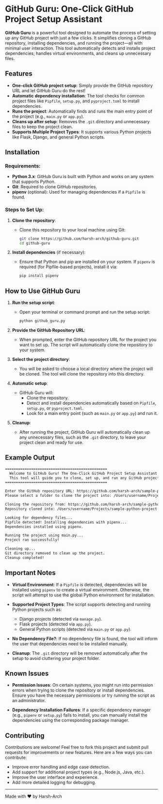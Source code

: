 # GitHub Guru: One-Click GitHub Project Setup Assistant

**GitHub Guru** is a powerful tool designed to automate the process of setting up any GitHub project with just a few clicks. It simplifies cloning a GitHub repository, installing dependencies, and running the project—all with minimal user interaction. This tool automatically detects and installs project dependencies, handles virtual environments, and cleans up unnecessary files.

## Features
- **One-click GitHub project setup**: Simply provide the GitHub repository URL and let GitHub Guru do the rest!
- **Automatic dependency installation**: The tool checks for common project files like `Pipfile`, `setup.py`, and `pyproject.toml` to install dependencies.
- **Runs the project**: Automatically finds and runs the main entry point of the project (e.g., `main.py` or `app.py`).
- **Cleans up after setup**: Removes the `.git` directory and unnecessary files to keep the project clean.
- **Supports Multiple Project Types**: It supports various Python projects like Flask, Django, and general Python scripts.

## Installation

### Requirements:
- **Python 3.x**: GitHub Guru is built with Python and works on any system that supports Python.
- **Git**: Required to clone GitHub repositories.
- **pipenv** (optional): Used for managing dependencies if a `Pipfile` is found.

### Steps to Set Up:
1. **Clone the repository**:
   - Clone this repository to your local machine using Git:
     ```bash
     git clone https://github.com/harsh-arch/github-guru.git
     cd github-guru
     ```

2. **Install dependencies** (if necessary):
   - Ensure that Python and pip are installed on your system. If `pipenv` is required (for Pipfile-based projects), install it via:
     ```bash
     pip install pipenv
     ```

## How to Use GitHub Guru

1. **Run the setup script**:
   - Open your terminal or command prompt and run the setup script:
     ```bash
     python github_guru.py
     ```

2. **Provide the GitHub Repository URL**:
   - When prompted, enter the GitHub repository URL for the project you want to set up. The script will automatically clone the repository to your system.

3. **Select the project directory**:
   - You will be asked to choose a local directory where the project will be cloned. The tool will clone the repository into this directory.

4. **Automatic setup**:
   - GitHub Guru will:
     - Clone the repository.
     - Detect and install dependencies automatically based on `Pipfile`, `setup.py`, or `pyproject.toml`.
     - Look for a main entry point (such as `main.py` or `app.py`) and run it.

5. **Cleanup**:
   - After running the project, GitHub Guru will automatically clean up any unnecessary files, such as the `.git` directory, to leave your project clean and ready for use.

## Example Output

```bash
===============================================
  Welcome to GitHub Guru! The One-Click GitHub Project Setup Assistant
  This tool will guide you to clone, set up, and run any GitHub project effortlessly!
===============================================

Enter the GitHub repository URL: https://github.com/harsh-arch/sample-python-project
Please select a folder to clone the project into: /Users/username/Projects/

Cloning the repository from: https://github.com/harsh-arch/sample-python-project
Repository cloned into: /Users/username/Projects/sample-python-project

Looking for dependency files...
Pipfile detected! Installing dependencies with pipenv...
Dependencies installed using pipenv.

Running the project using main.py...
Project ran successfully!

Cleaning up...
Git directory removed to clean up the project.
Cleanup completed!
```
## Important Notes

- **Virtual Environment**: If a `Pipfile` is detected, dependencies will be installed using `pipenv` to create a virtual environment. Otherwise, the script will attempt to use the global Python environment for installation.

- **Supported Project Types**: The script supports detecting and running Python projects such as:
  - Django projects (detected via `manage.py`).
  - Flask projects (detected via `app.py`).
  - General Python scripts (detected via `main.py` or `app.py`).

- **No Dependency File?**: If no dependency file is found, the tool will inform the user that dependencies need to be installed manually.

- **Cleanup**: The `.git` directory will be removed automatically after the setup to avoid cluttering your project folder.

## Known Issues

- **Permission Issues**: On certain systems, you might run into permission errors when trying to clone the repository or install dependencies. Ensure you have the necessary permissions or try running the script as an administrator.

- **Dependency Installation Failures**: If a specific dependency manager (e.g., `pipenv` or `setup.py`) fails to install, you can manually install the dependencies using the corresponding package manager.

## Contributing

Contributions are welcome! Feel free to fork this project and submit pull requests for improvements or new features. Here are a few ways you can contribute:
- Improve error handling and edge case detection.
- Add support for additional project types (e.g., Node.js, Java, etc.).
- Improve the user interface and experience.
- Add more detailed logging for debugging.
---

Made with ❤️ by Harsh-Arch 
